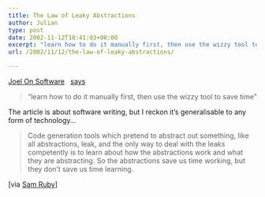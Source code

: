 ```yaml
---
title: The Law of Leaky Abstractions
author: Julian
type: post
date: 2002-11-12T10:41:03+00:00
excerpt: "learn how to do it manually first, then use the wizzy tool to save time"
url: /2002/11/12/the-law-of-leaky-abstractions/

---
```

[Joel On Software][1]&nbsp;&nbsp; [says][2]

> &#8220;learn how to do it manually first, then use the wizzy tool to save time&#8221;

The article is about software writing, but I reckon it&#8217;s generalisable to any form of technology&#8230;

> Code generation tools which pretend to abstract out something, like all abstractions, leak, and the only way to deal with the leaks competently is to learn about how the abstractions work and what they are abstracting. So the abstractions save us time working, but they don&#8217;t save us time learning. 

[via [Sam Ruby][3]]

 [1]: http://www.joelonsoftware.com/index.html
 [2]: http://www.joelonsoftware.com/articles/LeakyAbstractions.html
 [3]: http://www.intertwingly.net/blog/